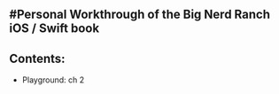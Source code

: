 #Personal Workthrough of the Big Nerd Ranch iOS / Swift book
-----


Contents:
----

- Playground: ch 2


